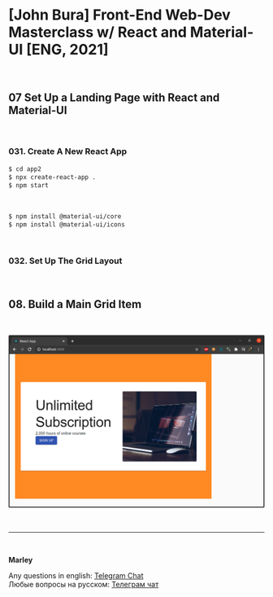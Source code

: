 # [John Bura] Front-End Web-Dev Masterclass w/ React and Material-UI [ENG, 2021]

<br/>

## 07 Set Up a Landing Page with React and Material-UI

<br/>

### 031. Create A New React App

    $ cd app2
    $ npx create-react-app .
    $ npm start

<br/>

    $ npm install @material-ui/core
    $ npm install @material-ui/icons

<br/>

### 032. Set Up The Grid Layout

<br/>

## 08. Build a Main Grid Item

<br/>

![Application](/img/pic-part08-pic01.png?raw=true)

<br/>

---

<br/>

**Marley**

Any questions in english: <a href="https://jsdev.org/chat/">Telegram Chat</a>  
Любые вопросы на русском: <a href="https://jsdev.ru/chat/">Телеграм чат</a>
